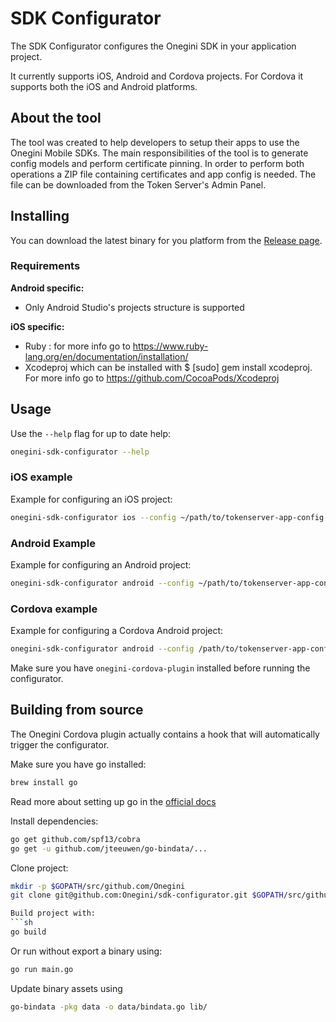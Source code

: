 # SDK Configurator

The SDK Configurator configures the Onegini SDK in your application project.

It currently supports iOS, Android and Cordova projects. For Cordova it supports both the iOS and Android platforms.

## About the tool

The tool was created to help developers to setup their apps to use the Onegini Mobile SDKs. The main responsibilities of the tool is to generate config models 
and perform certificate pinning. In order to perform both operations a ZIP file containing certificates and app config is needed. The file can be downloaded 
from the Token Server's Admin Panel.


## Installing

You can download the latest binary for you platform from the [Release page](https://github.com/Onegini/sdk-configurator/releases).

### Requirements

**Android specific:**

- Only Android Studio's projects structure is supported

**iOS specific:**

- Ruby : for more info go to https://www.ruby-lang.org/en/documentation/installation/
- Xcodeproj which can be installed with $ [sudo] gem install xcodeproj. For more info go to https://github.com/CocoaPods/Xcodeproj

## Usage

Use the `--help` flag for up to date help:
```sh
onegini-sdk-configurator --help
```

### iOS example
 
Example for configuring an iOS project:
```sh
onegini-sdk-configurator ios --config ~/path/to/tokenserver-app-config.zip --app-dir ~/onegini/cordova-app/ --debugDetection=true --rootDetection=true
```

### Android Example
Example for configuring an Android project:
```sh
onegini-sdk-configurator android --config ~/path/to/tokenserver-app-config.zip --app-dir ~/onegini/cordova-app/ --debugDetection=true --rootDetection=true
```

### Cordova example
Example for configuring a Cordova Android project:
```sh
onegini-sdk-configurator android --config /path/to/tokenserver-app-config.zip --app-dir /path/to/cordova-app/ --cordova
```
Make sure you have `onegini-cordova-plugin` installed before running the configurator.

## Building from source

The Onegini Cordova plugin actually contains a hook that will automatically trigger the configurator. 

Make sure you have go installed:
```sh
brew install go
```

Read more about setting up go in the [official docs](https://golang.org/doc/install)

Install dependencies:
```sh
go get github.com/spf13/cobra
go get -u github.com/jteeuwen/go-bindata/...
```

Clone project:
```sh
mkdir -p $GOPATH/src/github.com/Onegini
git clone git@github.com:Onegini/sdk-configurator.git $GOPATH/src/github.com/Onegini/onegini-sdk-configurator

Build project with:
```sh
go build
```

Or run without export a binary using:
```sh
go run main.go
```

Update binary assets using
```sh
go-bindata -pkg data -o data/bindata.go lib/
```